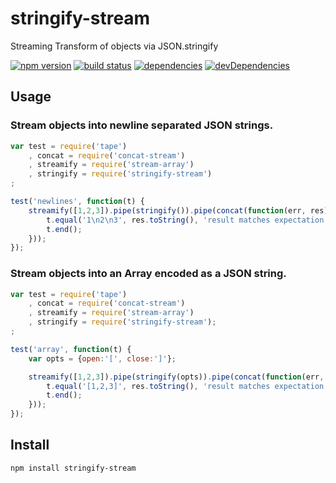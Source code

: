 # stringify-stream

Streaming Transform of objects via JSON.stringify

[![npm version][3]][4] [![build status][1]][2] [![dependencies][5]][6] [![devDependencies][7]][8]

## Usage

### Stream objects into newline separated JSON strings.

```js
var test = require('tape')
    , concat = require('concat-stream')
    , streamify = require('stream-array')
    , stringify = require('stringify-stream')
;

test('newlines', function(t) {
    streamify([1,2,3]).pipe(stringify()).pipe(concat(function(err, res) {
        t.equal('1\n2\n3', res.toString(), 'result matches expectation');
        t.end();
    }));
});
```

### Stream objects into an Array encoded as a JSON string.

```js
var test = require('tape')
    , concat = require('concat-stream')
    , streamify = require('stream-array')
    , stringify = require('stringify-stream');
;

test('array', function(t) {
    var opts = {open:'[', close:']'};

    streamify([1,2,3]).pipe(stringify(opts)).pipe(concat(function(err, res) {
        t.equal('[1,2,3]', res.toString(), 'result matches expectation');
        t.end();
    }));
});
```

## Install

```
npm install stringify-stream
```

  [1]: https://api.travis-ci.org/mimetnet/node-stringify-stream.png
  [2]: https://travis-ci.org/mimetnet/node-stringify-stream
  [3]: https://badge.fury.io/js/stringify-stream.png
  [4]: https://badge.fury.io/js/stringify-stream
  [5]: https://david-dm.org/mimetnet/node-stringify-stream.png
  [6]: https://david-dm.org/mimetnet/node-stringify-stream
  [7]: https://david-dm.org/mimetnet/node-stringify-stream/dev-status.png?#info=devDependencies
  [8]: https://david-dm.org/mimetnet/node-stringify-stream/#info=devDependencies

